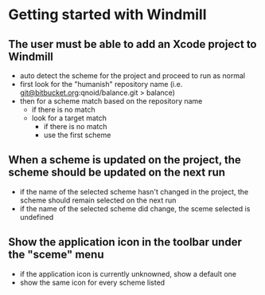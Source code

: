 # Getting started with Windmill

## The user must be able to add an Xcode project to Windmill

* auto detect the scheme for the project and proceed to run as normal
* first look for the "humanish" repository name (i.e. git@bitbucket.org:qnoid/balance.git > balance)
* then for a scheme match based on the repository name
    * if there is no match
	* look for a target match
	    * if there is no match
		* use the first scheme

## When a scheme is updated on the project, the scheme should be updated on the next run

* if the name of the selected scheme hasn't changed in the project, the scheme should remain selected on the next run
* if the name of the selected scheme did change, the sceme selected is undefined


## Show the application icon in the toolbar under the "sceme" menu

* if the application icon is currently unknowned, show a default one
* show the same icon for every scheme listed
